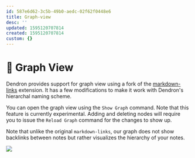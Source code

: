 ```yaml
---
id: 587e6d62-3c5b-49b0-aedc-02f62f0448e6
title: Graph-view
desc: ''
updated: 1595120707814
created: 1595120707814
custom: {}
---
```


# 🚧 Graph View

Dendron provides support for graph view using a fork of the [markdown-links](https://marketplace.visualstudio.com/items?itemName=tchayen.markdown-links) extension. It has a few modifications to make it work with Dendron's hierarchal naming scheme.

You can open the graph view using the `Show Graph` command. Note that this feature is currently experimental. Adding and deleting nodes will require you to issue the `Reload Graph` command for the changes to show up.

Note that unlike the original `markdown-links`, our graph does not show backlinks between notes but rather visualizes the hierarchy of your notes.


![](https://foundation-prod-assetspublic53c57cce-8cpvgjldwysl.s3-us-west-2.amazonaws.com/assets/images/graph-intro.gif)
